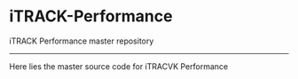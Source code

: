 # iTRACK-Performance
iTRACK Performance master repository
***
Here lies the master source code for iTRACVK Performance

